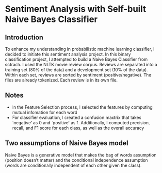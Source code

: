 # Sentiment Analysis with Self-built Naive Bayes Classifier
## Introduction
To enhance my understanding in probabilistic machine learning classifier, I decided to initiate this sentiment analysis project. In this binary classification project, I attempted to build a Naive Bayes Classifier from sctrach. I used the NLTK movie review corpus. 
Reviews are separated into a training set (80% of the data) and a development set (10% of the data). Within each set, reviews are sorted by sentiment (positive/negative). The files are already tokenized. Each review is in its own file.

## Notes
- In the Feature Selection process, I selected the features by computing mutual infomation for each word
- For classifier evaluation, I created a confusion maxtrix that takes 'negative' as 0 and 'positive' as 1. Additionally, 
I computed precision, recall, and F1 score for each class, as well as the overall accuracy

## Two assumptions of Naive Bayes model
Naive Bayes is a generative model that makes the bag of words assumption (position doesn’t matter) and the conditional independence assumption (words are conditionally independent of each other given the class).

